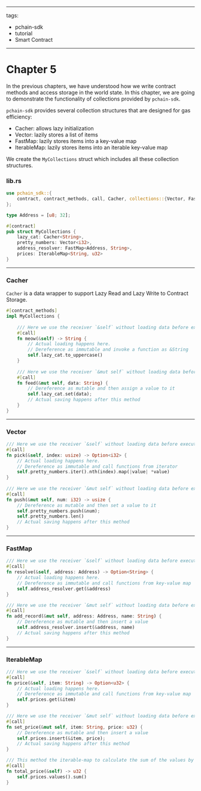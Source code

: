 
---
tags:
  - pchain-sdk
  - tutorial
  - Smart Contract
---

# Chapter 5

In the previous chapters, we have understood how we write contract methods and access storage in the world state.
In this chapter, we are going to demonstrate the functionality of collections provided by `pchain-sdk`.

`pchain-sdk` provides several collection structures that are designed for gas efficiency:

- Cacher: allows lazy initialization
- Vector: lazily stores a list of items
- FastMap: lazily stores items into a key-value map
- IterableMap: lazily stores items into an iterable key-value map

We create the `MyCollections` struct which includes all these collection structures.


### lib.rs
```rust
use pchain_sdk::{
    contract, contract_methods, call, Cacher, collections::{Vector, FastMap, IterableMap}
};

type Address = [u8; 32];

#[contract]
pub struct MyCollections {
    lazy_cat: Cacher<String>,
    pretty_numbers: Vector<i32>,
    address_resolver: FastMap<Address, String>,
    prices: IterableMap<String, u32>
}
```

---

### Cacher
`Cacher` is a data wrapper to support Lazy Read and Lazy Write to Contract Storage.

```rust
#[contract_methods]
impl MyCollections {
     
    /// Here we use the receiver `&self` without loading data before executing this method. 
    #[call]
    fn meow(&self) -> String {
        // Actual loading happens here. 
        // Dereference as immutable and invoke a function as &String
        self.lazy_cat.to_uppercase()
    }
 
    /// Here we use the receiver `&mut self` without loading data before executing this method. 
    #[call]
    fn feed(&mut self, data: String) {
        // Dereference as mutable and then assign a value to it
        self.lazy_cat.set(data);
        // Actual saving happens after this method
    }
}
```

---

### Vector

``` rust
/// Here we use the receiver `&self` without loading data before executing this method. 
#[call]
fn pick(&self, index: usize) -> Option<i32> {
    // Actual loading happens here. 
    // Dereference as immutable and call functions from iterator
    self.pretty_numbers.iter().nth(index).map(|value| *value)
}
 
/// Here we use the receiver `&mut self` without loading data before executing this method. 
#[call]
fn push(&mut self, num: i32) -> usize {
    // Dereference as mutable and then set a value to it
    self.pretty_numbers.push(&num);
    self.pretty_numbers.len()
    // Actual saving happens after this method
}
```

---

### FastMap
```rust
/// Here we use the receiver `&self` without loading data before executing this method. 
#[call]
fn resolve(&self, address: Address) -> Option<String> {
    // Actual loading happens here. 
    // Dereference as immutable and call functions from key-value map
    self.address_resolver.get(&address)
}

/// Here we use the receiver `&mut self` without loading data before executing this method. 
#[call]
fn add_record(&mut self, address: Address, name: String) {
    // Dereference as mutable and then insert a value
    self.address_resolver.insert(&address, name)
    // Actual saving happens after this method
}
```

---

### IterableMap
```rust
/// Here we use the receiver `&self` without loading data before executing this method. 
#[call]
fn price(&self, item: String) -> Option<u32> {
    // Actual loading happens here. 
    // Dereference as immutable and call functions from key-value map
    self.prices.get(&item)
}

/// Here we use the receiver `&mut self` without loading data before executing this method. 
#[call]
fn set_price(&mut self, item: String, price: u32) {
    // Dereference as mutable and then insert a value
    self.prices.insert(&item, price);
    // Actual saving happens after this method
}

/// This method the iterable-map to calculate the sum of the values by iterating each item.
#[call]
fn total_price(&self) -> u32 {
    self.prices.values().sum()
}

```